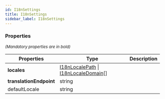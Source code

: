 ```yaml
---
id: I18nSettings
title: I18nSettings
sidebar_label: I18nSettings
---
```




### Properties

<font size="2"><i>(Mandatory properties are in bold)</i></font>

| Properties | Type | Description |
| --------- | ---- | ----------- |
| **locales** | [I18nLocalePath](/framework-api/interfaces/I18nLocalePath.md) \| [I18nLocaleDomain](/framework-api/interfaces/I18nLocaleDomain.md)[] |  |
| **translationEndpoint** | string |  |
| defaultLocale | string |  |

